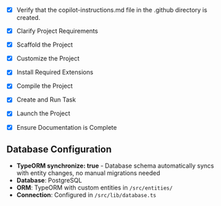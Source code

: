 <!-- Use this file to provide workspace-specific custom instructions to Copilot. For more details, visit https://code.visualstudio.com/docs/copilot/copilot-customization#_use-a-githubcopilotinstructionsmd-file -->

- [x] Verify that the copilot-instructions.md file in the .github directory is created.

- [x] Clarify Project Requirements

- [x] Scaffold the Project

- [x] Customize the Project

- [x] Install Required Extensions

- [x] Compile the Project

- [x] Create and Run Task

- [x] Launch the Project

- [x] Ensure Documentation is Complete

## Database Configuration

- **TypeORM synchronize: true** - Database schema automatically syncs with entity changes, no manual migrations needed
- **Database**: PostgreSQL
- **ORM**: TypeORM with custom entities in `/src/entities/`
- **Connection**: Configured in `/src/lib/database.ts`
